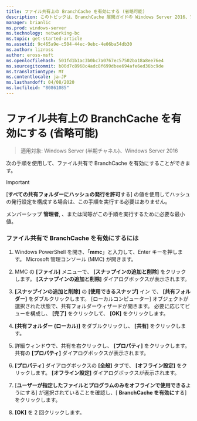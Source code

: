```yaml
---
title: ファイル共有上の BranchCache を有効にする (省略可能)
description: このトピックは、BranchCache 展開ガイドの Windows Server 2016、ブランチ オフィスに WAN 帯域幅使用量を最適化するために分散され、ホスト型キャッシュ モードで BranchCache を展開する方法を示しますの一部
manager: brianlic
ms.prod: windows-server
ms.technology: networking-bc
ms.topic: get-started-article
ms.assetid: 9c465a9e-c504-44ec-9ebc-4e06ba54db30
ms.author: lizross
author: eross-msft
ms.openlocfilehash: 501fd1b1ac3b0bc7a0767ec57502ba18a8ee76e4
ms.sourcegitcommit: b00d7c8968c4adc8f699dbee694afe6ed36bc9de
ms.translationtype: MT
ms.contentlocale: ja-JP
ms.lasthandoff: 04/08/2020
ms.locfileid: "80861085"
---
```

# <a name="enable-branchcache-on-a-file-share-optional"></a>ファイル共有上の BranchCache を有効にする (省略可能)

>適用対象: Windows Server (半期チャネル)、Windows Server 2016

次の手順を使用して、ファイル共有で BranchCache を有効にすることができます。  
  
> [!IMPORTANT]  
> [**すべての共有フォルダーにハッシュの発行を許可**する] の値を使用してハッシュの発行設定を構成する場合は、この手順を実行する必要はありません。  
  
メンバーシップ **管理者**, 、または同等がこの手順を実行するために必要な最小値。  
  
### <a name="to-enable-branchcache-on-a-file-share"></a>ファイル共有で BranchCache を有効にするには  
  
1.  Windows PowerShell を開き、「**mmc**」と入力して、Enter キーを押します。 Microsoft 管理コンソール (MMC) が開きます。  
  
2.  MMC の **[ファイル]** メニューで、 **[スナップインの追加と削除]** をクリックします。 **[スナップインの追加と削除]** ダイアログボックスが表示されます。  
  
3.  **[スナップインの追加と削除]** の **[使用できるスナップ]** イン で、 **[共有フォルダー]** をダブルクリックします。 [ローカルコンピューター] オブジェクトが選択された状態で、共有フォルダーウィザードが開きます。 必要に応じてビューを構成し、 **[完了]** をクリックして、 **[OK]** をクリックします。  
  
4.  **[共有フォルダー (ローカル)]** をダブルクリックし、 **[共有]** をクリックします。  
  
5.  詳細ウィンドウで、共有を右クリックし、 **[プロパティ]** をクリックします。 共有の **[プロパティ]** ダイアログボックスが表示されます。  
  
6.  **[プロパティ]** ダイアログボックスの **[全般]** タブで、 **[オフライン設定]** をクリックします。 **[オフライン設定]** ダイアログボックスが表示されます。  
  
7.  [**ユーザーが指定したファイルとプログラムのみをオフラインで使用できる**ようにする] が選択されていることを確認し、[ **BranchCache を有効に**する] をクリックします。  
  
8.  **[OK]** を 2 回クリックします。  
  

